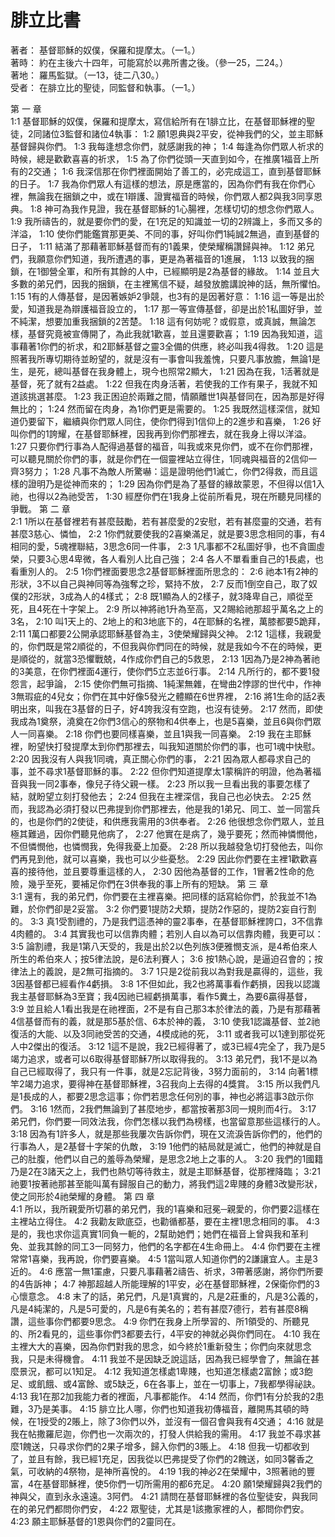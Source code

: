 # 腓立比書  

著者：	基督耶穌的奴僕，保羅和提摩太。（一1。）  
著時：	約在主後六十四年，可能寫於以弗所書之後。（參一25，二24。）  
著地：	羅馬監獄。（一13，徒二八30。）  
受者：	在腓立比的聖徒，同監督和執事。（一1。）  

第 一 章  
1:1	基督耶穌的奴僕，保羅和提摩太，寫信給所有在1腓立比，在基督耶穌裡的聖徒，2同諸位3監督和諸位4執事：
1:2	願1恩典與2平安，從神我們的父，並主耶穌基督歸與你們。
1:3	我每逢想念你們，就感謝我的神；
1:4	每逢為你們眾人祈求的時候，總是歡歡喜喜的祈求，
1:5	為了你們從頭一天直到如今，在推廣1福音上所有的2交通；
1:6	我深信那在你們裡面開始了善工的，必完成這工，直到基督耶穌的日子。
1:7	我為你們眾人有這樣的想法，原是應當的，因為你們有我在你們心裡，無論我在捆鎖之中，或在1辯護、證實福音的時候，你們眾人都2與我3同享恩典。
1:8	神可為我作見證，我在基督耶穌的1心腸裡，怎樣切切的想念你們眾人。
1:9	我所禱告的，就是要你們的愛，在1充足的知識並一切的2辨識上，多而又多的洋溢，
1:10	使你們能鑑賞那更美、不同的事，好叫你們1純誠2無過，直到基督的日子，
1:11	結滿了那藉著耶穌基督而有的1義果，使榮耀稱讚歸與神。
1:12	弟兄們，我願意你們知道，我所遭遇的事，更是為著福音的1進展，
1:13	以致我的捆鎖，在1御營全軍，和所有其餘的人中，已經顯明是2為基督的緣故。
1:14	並且大多數的弟兄們，因我的捆鎖，在主裡篤信不疑，越發放膽講說神的話，無所懼怕。
1:15	1有的人傳基督，是因著嫉妒2爭競，也3有的是因著好意：
1:16	這一等是出於愛，知道我是為辯護福音設立的，
1:17	那一等宣傳基督，卻是出於1私圖好爭，並不純潔，想要加重我捆鎖的2苦楚。
1:18	這有何妨呢？或假意，或真誠，無論怎樣，基督究竟被宣傳開了，為此我就1歡喜，並且還要歡喜；
1:19	因為我知道，這事藉著1你們的祈求，和2耶穌基督之靈3全備的供應，終必叫我4得救。
1:20	這是照著我所專切期待並盼望的，就是沒有一事會叫我羞愧，只要凡事放膽，無論1是生，是死，總叫基督在我身體上，現今也照常2顯大，
1:21	因為在我，1活著就是基督，死了就有2益處。
1:22	但我在肉身活著，若使我的工作有果子，我就不知道該挑選甚麼。
1:23	我正困迫於兩難之間，情願離世1與基督同在，因為那是好得無比的；
1:24	然而留在肉身，為1你們更是需要的。
1:25	我既然這樣深信，就知道仍要留下，繼續與你們眾人同住，使你們得到1信仰上的2進步和喜樂，
1:26	好叫你們的1誇耀，在基督耶穌裡，因我再到你們那裡去，就在我身上得以洋溢。
1:27	只要你們行事為人配得過基督的福音，叫我或來見你們，或不在你們那裡，可以聽見關於你們的事，就是你們在一個靈裡站立得住，1同魂與福音的2信仰一齊3努力；
1:28	凡事不為敵人所驚嚇：這是證明他們1滅亡，你們2得救，而且這樣的證明乃是從神而來的；
1:29	因為你們是為了基督的緣故蒙恩，不但得以信1入祂，也得以2為祂受苦，
1:30	經歷你們在1我身上從前所看見，現在所聽見同樣的爭戰。
第 二 章  
2:1	1所以在基督裡若有甚麼鼓勵，若有甚麼愛的2安慰，若有甚麼靈的交通，若有甚麼3慈心、憐恤，
2:2	1你們就要使我的2喜樂滿足，就是要3思念相同的事，有4相同的愛，5魂裡聯結，3思念6同一件事，
2:3	1凡事都不2私圖好爭，也不貪圖虛榮，只要3心思4卑微，各人看別人比自己強；
2:4	各人不單看重自己的1長處，也看重別人的。
2:5	1你們裡面要思念2基督耶穌裡面所思念的：
2:6	祂本1有2神的形狀，3不以自己與神同等為強奪之珍，緊持不放，
2:7	反而1倒空自己，取了奴僕的2形狀，3成為人的4樣式；
2:8	既1顯為人的2樣子，就3降卑自己，順從至死，且4死在十字架上。
2:9	所以神將祂1升為至高，又2賜給祂那超乎萬名之上的3名，
2:10	叫1天上的、2地上的和3地底下的，4在耶穌的名裡，萬膝都要5跪拜，
2:11	1萬口都要2公開承認耶穌基督為主，3使榮耀歸與父神。
2:12	1這樣，我親愛的，你們既是常2順從的，不但我與你們同在的時候，就是我如今不在的時候，更是順從的，就當3恐懼戰兢，4作成你們自己的5救恩，
2:13	1因為乃是2神為著祂的3美意，在你們裡面4運行，使你們5立志並6行事。
2:14	凡所行的，都不要1發怨言，起爭論，
2:15	使你們無可指摘、1純潔無雜，在彎曲2悖謬的世代中，作神3無瑕疵的4兒女；你們在其中好像5發光之體顯在6世界裡，
2:16	將1生命的話2表明出來，叫我在3基督的日子，好4誇我沒有空跑，也沒有徒勞。
2:17	然而，即使我成為1奠祭，澆奠在2你們3信心的祭物和4供奉上，也是5喜樂，並且6與你們眾人一同喜樂。
2:18	你們也要同樣喜樂，並且1與我一同喜樂。
2:19	我在主耶穌裡，盼望快打發提摩太到你們那裡去，叫我知道關於你們的事，也可1魂中快慰。
2:20	因我沒有人與我1同魂，真正關心你們的事，
2:21	因為眾人都尋求自己的事，並不尋求1基督耶穌的事。
2:22	但你們知道提摩太1蒙稱許的明證，他為著福音與我一同2事奉，像兒子待父親一樣。
2:23	所以我一旦看出我的事要怎樣了結，就盼望立刻打發他去；
2:24	但我在主裡深信，我自己也必快去。
2:25	然而，我認為必須打發以巴弗提到你們那裡去，他是我的1弟兄、同工、並一同當兵的，也是你們的2使徒，和供應我需用的3供奉者。
2:26	他很想念你們眾人，並且極其難過，因你們聽見他病了，
2:27	他實在是病了，幾乎要死；然而神憐憫他，不但憐憫他，也憐憫我，免得我憂上加憂。
2:28	所以我越發急切打發他去，叫你們再見到他，就可以喜樂，我也可以少些憂愁。
2:29	因此你們要在主裡1歡歡喜喜的接待他，並且要尊重這樣的人，
2:30	因他為基督的工作，1冒著2性命的危險，幾乎至死，要補足你們在3供奉我的事上所有的短缺。
第 三 章  
3:1	還有，我的弟兄們，你們要在主裡喜樂。把同樣的話寫給你們，於我並不1為難，於你們卻是2妥當。
3:2	你們要1提防2犬類，提防2作惡的，提防2妄自行割的。
3:3	真1受割禮的，乃是我們這憑神的靈2事奉，在基督耶穌裡誇口，3不信靠4肉體的。
3:4	其實我也可以信靠肉體；若別人自以為可以信靠肉體，我更可以：
3:5	論割禮，我是1第八天受的，我是出於2以色列族3便雅憫支派，是4希伯來人所生的希伯來人；按5律法說，是6法利賽人；
3:6	按1熱心說，是逼迫召會的；按律法上的義說，是2無可指摘的。
3:7	1只是2從前我以為對我是贏得的，這些，我3因基督都已經看作4虧損。
3:8	1不但如此，我2也將萬事看作虧損，因我以認識我主基督耶穌為3至寶；我4因祂已經虧損萬事，看作5糞土，為要6贏得基督，
3:9	並且給人1看出我是在祂裡面，2不是有自己那3本於律法的義，乃是有那藉著4信基督而有的義，就是那5基於信、6本於神的義，
3:10	使我1認識基督、並2祂復活的大能、以及3同祂受苦的交通，4模成祂的死，
3:11	或者我可以1達到那從死人中2傑出的復活。
3:12	1這不是說，我2已經得著了，或3已經4完全了，我乃是5竭力追求，或者可以6取得基督耶穌7所以取得我的。
3:13	弟兄們，我1不是以為自己已經取得了，我只有一件事，就是2忘記背後，3努力面前的，
3:14	向著1標竿2竭力追求，要得神在基督耶穌裡，3召我向上去得的4獎賞。
3:15	所以我們凡是1長成的人，都要2思念這事；你們若思念任何別的事，神也必將這事3啟示你們。
3:16	1然而，2我們無論到了甚麼地步，都當按著那3同一規則而4行。
3:17	弟兄們，你們要一同效法我，你們怎樣以我們為榜樣，也當留意那些這樣行的人。
3:18	因為有1許多人，就是那些我屢次告訴你們，現在又流淚告訴你們的，他們的行事為人，是2基督十字架的仇敵，
3:19	1他們的結局就是滅亡，他們的神就是自己的肚腹，他們以自己的羞辱為榮耀，是思念2地上之事的人。
3:20	我們的1國籍乃是2在3諸天之上，我們也熱切等待救主，就是主耶穌基督，從那裡降臨；
3:21	祂要1按著祂那甚至能叫萬有歸服自己的動力，將我們這2卑賤的身體3改變形狀，使之同形於4祂榮耀的身體。
第 四 章  
4:1	所以，我所親愛所切慕的弟兄們，我的1喜樂和冠冕─親愛的，你們要2這樣在主裡站立得住。
4:2	我勸友歐底亞，也勸循都基，要在主裡1思念相同的事。
4:3	是的，我也求你這真實1同負一軛的，2幫助她們；她們在福音上曾與我和革利免、並我其餘的同工3一同努力，他們的名字都在4生命冊上。
4:4	你們要在主裡常常1喜樂，我再說，你們要喜樂。
4:5	1當叫眾人知道你們的2謙讓宜人。主是3近的。
4:6	應當一無1罣慮，只要凡事藉著2禱告、祈求，3帶著感謝，將你們所要的4告訴神；
4:7	神那超越人所能理解的1平安，必在基督耶穌裡，2保衛你們的3心懷意念。
4:8	末了的話，弟兄們，凡是1真實的，凡是2莊重的，凡是3公義的，凡是4純潔的，凡是5可愛的，凡是6有美名的；若有甚麼7德行，若有甚麼8稱讚，這些事你們都要9思念。
4:9	你們在我身上所學習的、所1領受的、所聽見的、所2看見的，這些事你們3都要去行，4平安的神就必與你們同在。
4:10	我在主裡大大的喜樂，因為你們對我的思念，如今終於1重新發生；你們向來就思念我，只是未得機會。
4:11	我並不是因缺乏說這話，因為我已經學會了，無論在甚麼景況，都可以1知足。
4:12	我知道怎樣處1卑賤，也知道怎樣處2富餘；或3飽足、或飢餓、或4富餘、或5缺乏，6在各事上，並在一切事上，7我都學得祕訣。
4:13	我1在那2加我能力者的裡面，凡事都能作。
4:14	然而，你們1有分於我的2患難，3乃是美事。
4:15	腓立比人哪，你們也知道我初傳福音，離開馬其頓的時候，在1授受的2賬上，除了3你們以外，並沒有一個召會與我有4交通；
4:16	就是我在帖撒羅尼迦，你們也一次兩次的，打發人供給我的需用。
4:17	我並不尋求甚麼1餽送，只尋求你們的2果子增多，歸入你們的3賬上。
4:18	但我一切都收到了，並且有餘，我已經1充足，因我從以巴弗提受了你們的2餽送，如同3馨香之氣，可收納的4祭物，是神所喜悅的。
4:19	1我的神必2在榮耀中，3照著祂的豐富，4在基督耶穌裡，使5你們一切所需用的都6充足。
4:20	願1榮耀歸與2我們的神與父，直到永永遠遠。3阿們。
4:21	請問在基督耶穌裡的各位聖徒安，與我同在的弟兄們都問你們安，
4:22	眾聖徒，尤其是1該撒家裡的人，都問你們安。
4:23	願主耶穌基督的1恩與你們的2靈同在。